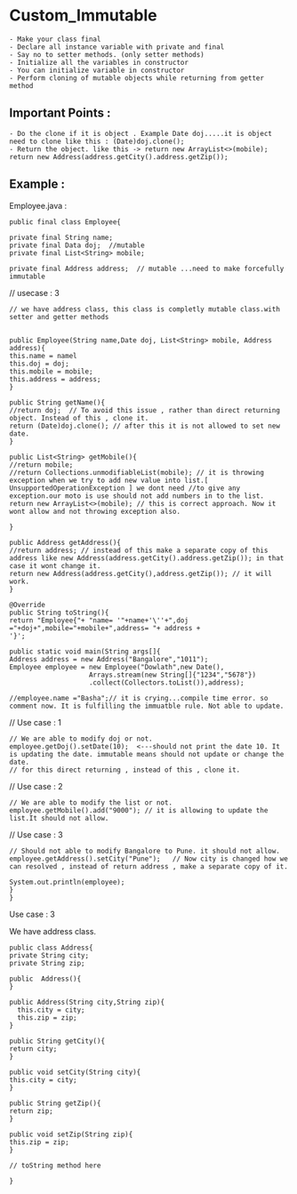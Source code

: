 # Custom_Immutable

	- Make your class final
	- Declare all instance variable with private and final
	- Say no to setter methods. (only setter methods)
	- Initialize all the variables in constructor
	- You can initialize variable in constructor
	- Perform cloning of mutable objects while returning from getter method

Important Points :
------------------

	- Do the clone if it is object . Example Date doj.....it is object need to clone like this : (Date)doj.clone();
	- Return the object. like this -> return new ArrayList<>(mobile); return new Address(address.getCity().address.getZip());


Example :
-------

Employee.java :

	public final class Employee{
	
	private final String name;
	private final Data doj;  //mutable
	private final List<String> mobile;
	
	private final Address address;  // mutable ...need to make forcefully immutable

// usecase : 3 

	// we have address class, this class is completly mutable class.with setter and getter methods


	public Employee(String name,Date doj, List<String> mobile, Address address){
	this.name = namel
	this.doj = doj;
	this.mobile = mobile;
	this.address = address;
	}

	public String getName(){
	//return doj;  // To avoid this issue , rather than direct returning object. Instead of this , clone it.
	return (Date)doj.clone(); // after this it is not allowed to set new date.
	}

	public List<String> getMobile(){
	//return mobile;
	//return Collections.unmodifiableList(mobile); // it is throwing exception when we try to add new value into list.[ UnsupportedOperationException ] we dont need //to give any exception.our moto is use should not add numbers in to the list.
	return new ArrayList<>(mobile); // this is correct approach. Now it wont allow and not throwing exception also.
	
	}

	public Address getAddress(){
	//return address; // instead of this make a separate copy of this address like new Address(address.getCity().address.getZip()); in that case it wont change it.
	return new Address(address.getCity(),address.getZip()); // it will work.
	}

	@Override
	public String toString(){
	return "Employee{"+ "name= '"+name+'\''+",doj ="+doj+",mobile="+mobile+",address= "+ address + 
	'}';

	public static void main(String args[]{
	Address address = new Address("Bangalore","1011");
	Employee employee = new Employee("Dowlath",new Date(),
	                    Arrays.stream(new String[]{"1234","5678"})
						.collect(Collectors.toList()),address);

	//employee.name ="Basha";// it is crying...compile time error. so comment now. It is fulfilling the immuatble rule. Not able to update.	

// Use case : 1

	// We are able to modify doj or not.	
	employee.getDoj().setDate(10);  <---should not print the date 10. It is updating the date. immutable means should not update or change the date.
	// for this direct returning , instead of this , clone it.


// Use case : 2

 	// We are able to modify the list or not.
	employee.getMobile().add("9000"); // it is allowing to update the list.It should not allow.


// Use case : 3 

	// Should not able to modify Bangalore to Pune. it should not allow.
	employee.getAddress().setCity("Pune");   // Now city is changed how we can resolved , instead of return address , make a separate copy of it.
	
	System.out.println(employee);
	}
	}
 
Use case : 3

We have address class.
	
	public class Address{
	private String city;
	private String zip;
	
	public 	Address(){
	}
	
	public Address(String city,String zip){
	  this.city = city;
	  this.zip = zip;
	}
	
	public String getCity(){
	return city;
	}
	
	public void setCity(String city){
	this.city = city;
	}
	
	public String getZip(){
	return zip;
	}
	
	public void setZip(String zip){
	this.zip = zip;
	}
	
	// toString method here
	
	}	
